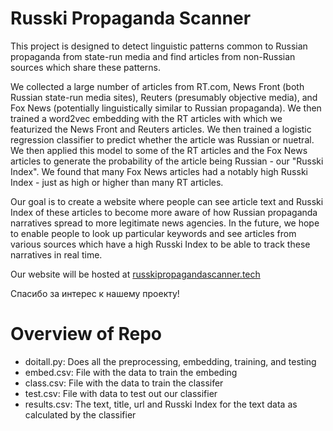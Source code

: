 # Russki Propaganda Scanner

This project is designed to detect linguistic patterns common to Russian propaganda from state-run media and find articles from non-Russian sources which share these patterns.

We collected a large number of articles from RT.com, News Front (both Russian state-run media sites), Reuters (presumably objective media), and Fox News (potentially linguistically similar to Russian propaganda). We then trained a word2vec embedding with the RT articles with which we featurized the News Front and Reuters articles. We then trained a logistic regression classifier to predict whether the article was Russian or nuetral. We then applied this model to some of the RT articles and the Fox News articles to generate the probability of the article being Russian - our "Russki Index". We found that many Fox News articles had a notably high Russki Index - just as high or higher than many RT articles. 

Our goal is to create a website where people can see article text and Russki Index of these articles to become more aware of how Russian propaganda narratives spread to more legitimate news agencies. In the future, we hope to enable people to look up particular keywords and see articles from various sources which have a high Russki Index to be able to track these narratives in real time.

Our website will be hosted at [russkipropagandascanner.tech](russkipropagandascanner.tech)

Спасибо за интерес к нашему проекту!

# Overview of Repo

- doitall.py: Does all the preprocessing, embedding, training, and testing
- embed.csv:  File with the data to train the embeding
- class.csv:  File with the data to train the classifer
- test.csv:   File with data to test out our classifier
- results.csv: The text, title, url and Russki Index for the text data as calculated by the classifier
